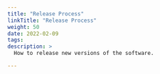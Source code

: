 ```yaml
---
title: "Release Process"
linkTitle: "Release Process"
weight: 50
date: 2022-02-09
tags: 
description: >
  How to release new versions of the software.

---
```



